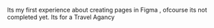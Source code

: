 Its my first experience about creating pages in Figma , ofcourse its not completed yet. Its for a Travel Agancy

